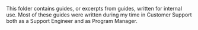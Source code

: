This folder contains guides, or excerpts from guides, written for internal use. Most of these guides were written during my time in Customer Support both as a Support Engineer and as Program Manager. 